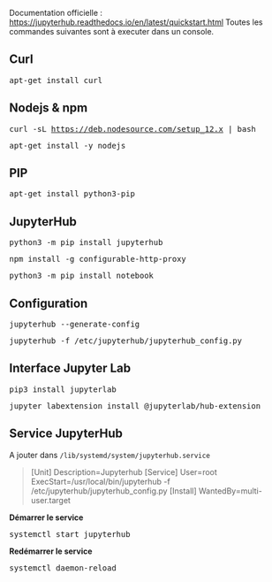 Documentation officielle : https://jupyterhub.readthedocs.io/en/latest/quickstart.html
Toutes les commandes suivantes sont à executer dans un console.

## Curl

<kbd>apt-get install curl</kbd>

## Nodejs & npm

<kbd>curl -sL https://deb.nodesource.com/setup_12.x | bash</kbd>

<kbd>apt-get install -y nodejs</kbd>

## PIP

<kbd>apt-get install python3-pip</kbd>

## JupyterHub

<kbd>python3 -m pip install jupyterhub</kbd>

<kbd>npm install -g configurable-http-proxy</kbd>

<kbd>python3 -m pip install notebook</kbd>

## Configuration

<kbd>jupyterhub --generate-config</kbd>

<kbd>jupyterhub -f /etc/jupyterhub/jupyterhub_config.py</kbd>

## Interface Jupyter Lab

<kbd>pip3 install jupyterlab</kbd>

<kbd>jupyter labextension install @jupyterlab/hub-extension</kbd>

## Service JupyterHub

A jouter dans `/lib/systemd/system/jupyterhub.service`

> [Unit]
> Description=Jupyterhub
> [Service]
> User=root
> ExecStart=/usr/local/bin/jupyterhub -f /etc/jupyterhub/jupyterhub_config.py
> [Install]
> WantedBy=multi-user.target


**Démarrer le service**

<kbd>systemctl start jupyterhub</kbd>

**Redémarrer le service**

<kbd>systemctl daemon-reload</kbd>

